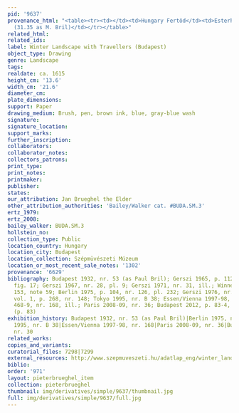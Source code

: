 ```yaml
---
pid: '9637'
provenance_html: "<table><tr><td></td><td>Hungary Fertöd</td><td>Esterházy Collection
  (31.35 as M. Bril)</td></tr></table>"
related_html: 
related_ids: 
label: Winter Landscape with Travellers (Budapest)
object_type: Drawing
genre: Landscape
tags: 
realdate: ca. 1615
height_cm: '13.6'
width_cm: '21.6'
diameter_cm: 
plate_dimensions: 
support: Paper
drawing_medium: Brush, pen, brown ink, blue, gray-blue wash
signature: 
signature_location: 
support_marks: 
further_inscription: 
collaborators: 
collaborator_notes: 
collectors_patrons: 
print_type: 
print_notes: 
printmaker: 
publisher: 
states: 
our_attribution: Jan Brueghel the Elder
other_attribution_authorities: 'Bailey/Walker cat. #BUDA.SM.3'
ertz_1979: 
ertz_2008: 
bailey_walker: BUDA.SM.3
hollstein_no: 
collection_type: Public
location_country: Hungary
location_city: Budapest
location_collection: Szépmüvészeti Múzeum
location_or_most_recent_sale_notes: '1302'
provenance: '6629'
bibliography: Budapest 1932, nr. 53 (as Paul Bril); Gerszi 1965, p. 112, 114, 116,
  fig. 17; Gerszi 1967, nr. 28, pl. 9; Gerszi 1971, nr. 31, ill.; Winner 1972, p.
  153, note 59; Berlin 1975, p. 104, nr. 126, pl. 232; Gerszi 1976, nr. 10; Boon 1992,
  vol. 1, p. 268, nr. 148; Tokyo 1995, nr. B 38; Essen/Vienna 1997-98, p. 37, 41,
  468-9, nr. 168, ill.; Paris 2008-09, nr. 36; Budapest 2012, p. 83-4, nr. 30, ill.
  (p. 83)
exhibition_history: Budapest 1932, nr. 53 (as Paul Bril)|Berlin 1975, nr. 126|Tokyo
  1995, nr. B 38|Essen/Vienna 1997-98, nr. 168|Paris 2008-09, nr. 36|Budapest 2012,
  nr. 30
related_works: 
copies_and_variants: 
curatorial_files: 7298|7299
external_resources: http://www.szepmuveszeti.hu/adatlap_eng/winter_landscape_with_travellers_jan_11677
biblio: 
order: '971'
layout: pieterbrueghel_item
collection: pieterbrueghel
thumbnail: img/derivatives/simple/9637/thumbnail.jpg
full: img/derivatives/simple/9637/full.jpg
---
```

